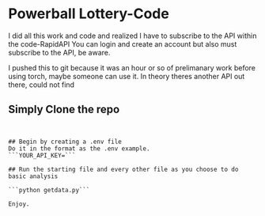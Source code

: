 # Powerball Lottery-Code

I did all this work and code and realized I have to subscribe to the API within the code-RapidAPI
You can login and create an account but also must subscribe to the API, be aware. 

I pushed this to git because it was an hour or so of prelimanary work before using torch, maybe someone can use it. 
In theory theres another API out there, could not find


## Simply Clone the repo 
```www.github.com/bschleter/lottery-code'''


## Begin by creating a .env file 
Do it in the format as the .env example. 
```YOUR_API_KEY=```

## Run the starting file and every other file as you choose to do basic analysis

```python getdata.py```

Enjoy.




